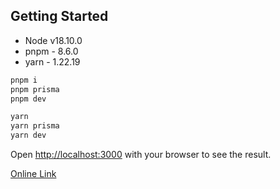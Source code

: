## Getting Started

* Node v18.10.0
* pnpm - 8.6.0
* yarn - 1.22.19

```sh
pnpm i
pnpm prisma
pnpm dev
```

```sh
yarn
yarn prisma
yarn dev
```

Open [http://localhost:3000](http://localhost:3000) with your browser to see the result.


[Online Link](https://viveo-test.vercel.app/)